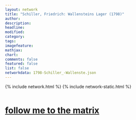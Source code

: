 ```yaml
---
layout: network
title: "Schiller, Friedrich: Wallensteins Lager (1798)"
author:
description:
headline:
modified:
category:
tags: 
imagefeature: 
mathjax: 
chart: 
comments: false
featured: false
list: false
networkdata: 1798-Schiller_-Wallenste.json
---
```

{% include network.html %}
{% include network-static.html %}
<div class="row">
  <div class="small-5 small-centered columns"><a href="/matrix25"><h1>follow me to the matrix</h1></a>
</div>
</div>

